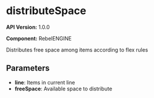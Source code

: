 # distributeSpace

**API Version:** 1.0.0

**Component:** RebelENGINE

Distributes free space among items according to flex rules

## Parameters

- **line**: Items in current line
- **freeSpace**: Available space to distribute

